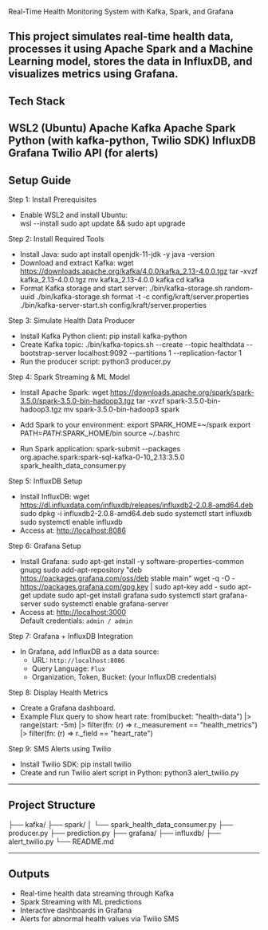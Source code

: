 
Real-Time Health Monitoring System with Kafka, Spark, and Grafana

This project simulates real-time health data, processes it using Apache Spark and a Machine Learning model, stores the data in InfluxDB, and visualizes metrics using Grafana.
-------------------------------------------------------------------------------------------------------------------------------------------------------------------------------
Tech Stack
--------------------------------------------------------------------------------------------------------------------------------------------------------------------------------
WSL2 (Ubuntu)
Apache Kafka
Apache Spark
Python (with kafka-python, Twilio SDK)
InfluxDB
Grafana
Twilio API (for alerts)
------------------------------------------------------------------------------------------------------------------------------------------------------------------------------------
Setup Guide
------------------------------------------------------------------------------------------------------------------------------------------------------------------------------------
Step 1: Install Prerequisites
- Enable WSL2 and install Ubuntu:  
wsl --install
sudo apt update && sudo apt upgrade

Step 2: Install Required Tools
- Install Java: sudo apt install openjdk-11-jdk -y
java -version
- Download and extract Kafka: 
wget https://downloads.apache.org/kafka/4.0.0/kafka_2.13-4.0.0.tgz
tar -xvzf kafka_2.13-4.0.0.tgz
mv kafka_2.13-4.0.0 kafka
cd kafka
- Format Kafka storage and start server: 
./bin/kafka-storage.sh random-uuid
./bin/kafka-storage.sh format -t <cluster-id> -c config/kraft/server.properties
./bin/kafka-server-start.sh config/kraft/server.properties

Step 3: Simulate Health Data Producer
- Install Kafka Python client: pip install kafka-python
- Create Kafka topic:
./bin/kafka-topics.sh --create --topic healthdata --bootstrap-server localhost:9092 --partitions 1 --replication-factor 1
- Run the producer script:
python3 producer.py

Step 4: Spark Streaming & ML Model
- Install Apache Spark:
wget https://downloads.apache.org/spark/spark-3.5.0/spark-3.5.0-bin-hadoop3.tgz
tar -xvzf spark-3.5.0-bin-hadoop3.tgz
mv spark-3.5.0-bin-hadoop3 spark
- Add Spark to your environment:
  export SPARK_HOME=~/spark
  export PATH=$PATH:$SPARK_HOME/bin
  source ~/.bashrc


- Run Spark application:
  spark-submit --packages org.apache.spark:spark-sql-kafka-0-10_2.13:3.5.0 spark_health_data_consumer.py

Step 5: InfluxDB Setup
- Install InfluxDB:
  wget https://dl.influxdata.com/influxdb/releases/influxdb2-2.0.8-amd64.deb
  sudo dpkg -i influxdb2-2.0.8-amd64.deb
  sudo systemctl start influxdb
  sudo systemctl enable influxdb
- Access at: [http://localhost:8086](http://localhost:8086)

Step 6: Grafana Setup
- Install Grafana:
  sudo apt-get install -y software-properties-common gnupg
  sudo add-apt-repository "deb https://packages.grafana.com/oss/deb stable main"
  wget -q -O - https://packages.grafana.com/gpg.key | sudo apt-key add -
  sudo apt-get update
  sudo apt-get install grafana
  sudo systemctl start grafana-server
  sudo systemctl enable grafana-server
- Access at: [http://localhost:3000](http://localhost:3000)  
  Default credentials: `admin / admin`

Step 7: Grafana + InfluxDB Integration

- In Grafana, add InfluxDB as a data source:
  - URL: `http://localhost:8086`
  - Query Language: `Flux`
  - Organization, Token, Bucket: (your InfluxDB credentials)

Step 8: Display Health Metrics
- Create a Grafana dashboard.
- Example Flux query to show heart rate:
  from(bucket: "health-data")
    |> range(start: -5m)
    |> filter(fn: (r) => r._measurement == "health_metrics")
    |> filter(fn: (r) => r._field == "heart_rate")

Step 9: SMS Alerts using Twilio
- Install Twilio SDK:
  pip install twilio
- Create and run Twilio alert script in Python:
  python3 alert_twilio.py

----------------------------------------------------------------------------------------------------------------------------------------------------------------------------------  
Project Structure
----------------------------------------------------------------------------------------------------------------------------------------------------------------------------------
├── kafka/
├── spark/
│   └── spark_health_data_consumer.py
├── producer.py
├── prediction.py
├── grafana/
├── influxdb/
├── alert_twilio.py
└── README.md

--------------------------------------------------------------------------------------------------------------------------------------------------------------------------------------
Outputs
--------------------------------------------------------------------------------------------------------------------------------------------------------------------------------------
- Real-time health data streaming through Kafka
- Spark Streaming with ML predictions
- Interactive dashboards in Grafana
- Alerts for abnormal health values via Twilio SMS

